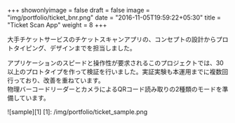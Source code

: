 +++
showonlyimage = false
draft = false
image = "img/portfolio/ticket_bnr.png"
date = "2016-11-05T19:59:22+05:30"
title = "Ticket Scan App"
weight = 8
+++

大手チケットサービスのチケットスキャンアプリの、コンセプトの設計からプロトタイピング、デザインまでを担当しました。
<!--more-->

アプリケーションのスピードと操作性が要求されるこのプロジェクトでは、30以上のプロトタイプを作って検証を行いました。実証実験も本運用までに複数回行っており、改善を重ねています。  
物理バーコードリーダーとカメラによるQRコード読み取りの2種類のモードを準備しています。

![sample][1]
[1]: /img/portfolio/ticket_sample.png